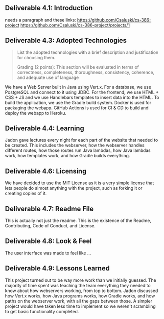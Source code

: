 ## Deliverable 4.1: Introduction

needs a paragraph and these links:
https://github.com/Csaluski/cs-386-project
https://github.com/Csaluski/cs-386-project/projects/1

## Deliverable 4.3: Adopted Technologies

> List the adopted technologies with a brief description and justification for choosing them.
>
> Grading (2 points): This section will be evaluated in terms of correctness, completeness, thoroughness, consistency, coherence, and adequate use of language

We have a Web Server built in Java using Vert.x. For a database, we use
PostgreSQL and connect to it using JDBC. For the frontend, we use HTML + CSS +
JS and we use Handlebars templates to insert data into the HTML. To build
the application, we use the Gradle build system. Docker is used for
packaging the webapp. GitHub Actions is used for CI & CD to build and deploy
the webapp to Heroku.

## Deliverable 4.4: Learning

Jadon gave lectures every night for each part of the website that needed to
be created. This includes the webserver, how the webserver handles different
routes, how those routes run Java lambdas, how Java lambdas work, how
templates work, and how Gradle builds everything.

## Deliverable 4.6: Licensing

We have decided to use the MIT License as it is a very simple license that
lets people do almost anything with the project, such as forking it or
creating copies of it.

## Deliverable 4.7: Readme File

This is actually not just the readme. This is the existence of the Readme,
Contributing, Code of Conduct, and License.

## Deliverable 4.8: Look & Feel

The user interface was made to feel like ...

## Deliverable 4.9: Lessons Learned

This project turned out to be way more work than we initially guessed.
The majority of time spent was teaching the team everything they needed
to know about how webservers working, from top to bottom. Jadon discussed
how Vert.x works, how Java programs works, how Gradle works, and how paths
on the webserver work, with all the gaps between those. A simpler project
would have taken less time to implement so we weren't scrambling to get basic
functionality completed.
